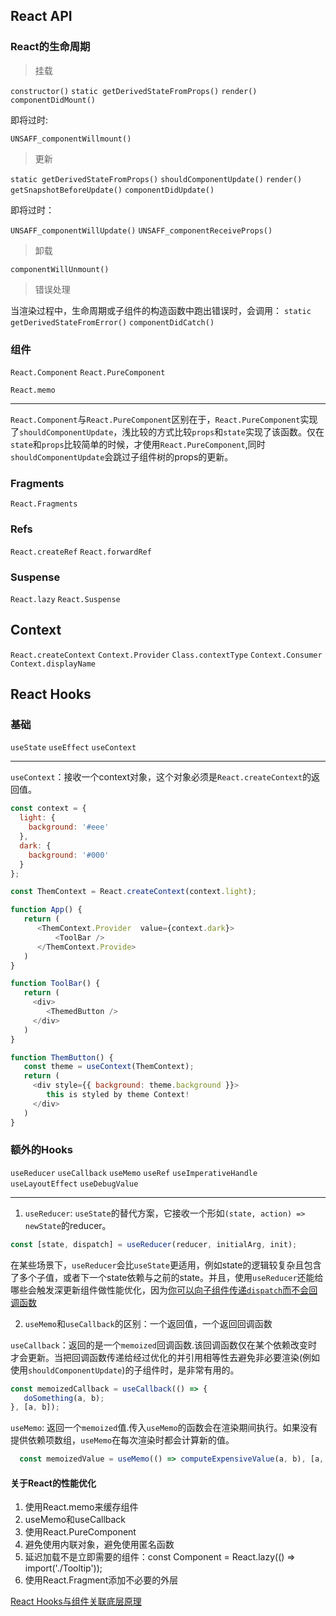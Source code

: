 ## React API

### React的生命周期

> 挂载

`constructor()`
`static getDerivedStateFromProps()`
`render()`
`componentDidMount()`

即将过时:

`UNSAFF_componentWillmount()`

> 更新

`static getDerivedStateFromProps()`
`shouldComponentUpdate()`
`render()`
`getSnapshotBeforeUpdate()`
`componentDidUpdate()`

即将过时：

`UNSAFF_componentWillUpdate()`
`UNSAFF_componentReceiveProps()`

> 卸载

`componentWillUnmount()`

> 错误处理

当渲染过程中，生命周期或子组件的构造函数中跑出错误时，会调用：
`static getDerivedStateFromError()`
`componentDidCatch()`


### 组件
`React.Component`
`React.PureComponent`

`React.memo`

**********

`React.Component`与`React.PureComponent`区别在于，`React.PureComponent`实现了`shouldComponentUpdate`，浅比较的方式比较`props`和`state`实现了该函数。仅在`state`和`props`比较简单的时候，才使用`React.PureComponent`,同时`shouldComponentUpdate`会跳过子组件树的props的更新。

### Fragments
`React.Fragments`

### Refs
`React.createRef`
`React.forwardRef`

### Suspense
`React.lazy`
`React.Suspense`


## Context

`React.createContext`
`Context.Provider`
`Class.contextType`
`Context.Consumer`
`Context.displayName`

## React Hooks

### 基础
`useState`
`useEffect`
`useContext`

**********

`useContext`：接收一个context对象，这个对象必须是`React.createContext`的返回值。

```javascript
const context = {
  light: {
    background: '#eee'
  },
  dark: {
    background: '#000'
  }
};

const ThemContext = React.createContext(context.light);

function App() {
   return (
      <ThemContext.Provider  value={context.dark}>
          <ToolBar />
      </ThemContext.Provide>
   )
}

function ToolBar() {
   return (
     <div>
        <ThemedButton />
     </div>
   )
}

function ThemButton() {
   const theme = useContext(ThemContext);
   return (
     <div style={{ background: theme.background }}>
        this is styled by theme Context!
     </div>
   )
}
```

### 额外的Hooks
`useReducer`
`useCallback`
`useMemo`
`useRef`
`useImperativeHandle`
`useLayoutEffect`
`useDebugValue`

**********

1. `useReducer`: `useState`的替代方案，它接收一个形如`(state, action) => newState`的reducer。
```javascript
const [state, dispatch] = useReducer(reducer, initialArg, init);
```
在某些场景下，`useReducer`会比`useState`更适用，例如state的逻辑较复杂且包含了多个子值，或者下一个state依赖与之前的state。并且，使用`useReducer`还能给哪些会触发深更新组件做性能优化，因为[你可以向子组件传递`dispatch`而不会回调函数](https://zh-hans.reactjs.org/docs/hooks-faq.html#how-to-avoid-passing-callbacks-down)

2. `useMemo`和`useCallback`的区别：一个返回值，一个返回回调函数

`useCallback`：返回的是一个`memoized`回调函数.该回调函数仅在某个依赖改变时才会更新。当把回调函数传递给经过优化的并引用相等性去避免非必要渲染(例如使用`shouldComponentUpdate`)的子组件时，是非常有用的。

```javascript
const memoizedCallback = useCallback(() => {
   doSomething(a, b);
}, [a, b]);
```

`useMemo`: 返回一个`memoized`值.传入`useMemo`的函数会在渲染期间执行。如果没有提供依赖项数组，`useMemo`在每次渲染时都会计算新的值。

```javascript
  const memoizedValue = useMemo(() => computeExpensiveValue(a, b), [a, b]);
```

#### 关于React的性能优化

1. 使用React.memo来缓存组件
2. useMemo和useCallback
3. 使用React.PureComponent
4. 避免使用内联对象，避免使用匿名函数
5. 延迟加载不是立即需要的组件：const Component = React.lazy(() => import('./Tooltip'));
6. 使用React.Fragment添加不必要的外层

[React Hooks与组件关联底层原理](https://zh-hans.reactjs.org/docs/hooks-faq.html#under-the-hood)